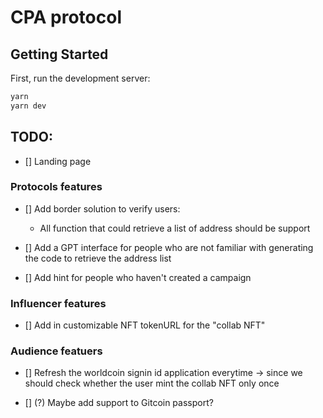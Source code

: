 # CPA protocol

## Getting Started

First, run the development server:

```bash
yarn
yarn dev
```

## TODO:

- [] Landing page

### Protocols features

- [] Add border solution to verify users:

  - All function that could retrieve a list of address should be support

- [] Add a GPT interface for people who are not familiar with generating the code to retrieve the address list

- [] Add hint for people who haven't created a campaign

### Influencer features

- [] Add in customizable NFT tokenURL for the "collab NFT"

### Audience featuers

- [] Refresh the worldcoin signin id application everytime -> since we should check whether the user mint the collab NFT only once

- [] (?) Maybe add support to Gitcoin passport?
